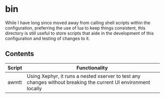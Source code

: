 # bin

While I have long since moved away from calling shell scripts within the configuration, preferring the use of lua to keep things consistent, this directory is still useful to store scripts that aide in the development of this configuration and testing of changes to it.

## Contents

| Script | Functionality                                                                                                  |
| ------ | -------------------------------------------------------------------------------------------------------------- |
| awmtt  | Using Xephyr, it runs a nested xserver to test any changes without breaking the current UI environment locally |
